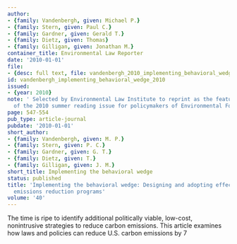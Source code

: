 ```yaml
---
author:
- {family: Vandenbergh, given: Michael P.}
- {family: Stern, given: Paul C.}
- {family: Gardner, given: Gerald T.}
- {family: Dietz, given: Thomas}
- {family: Gilligan, given: Jonathan M.}
container_title: Environmental Law Reporter
date: '2010-01-01'
file:
- {desc: full text, file: vandenbergh_2010_implementing_behavioral_wedge.pdf}
id: vandenbergh_implementing_behavioral_wedge_2010
issued:
- {year: 2010}
note: ' Selected by Environmental Law Institute to reprint as the featured cover story
  of the 2010 summer reading issue for policymakers of Environmental Forum.'
page: 547-554
pub_type: article-journal
pubdate: '2010-01-01'
short_author:
- {family: Vandenbergh, given: M. P.}
- {family: Stern, given: P. C.}
- {family: Gardner, given: G. T.}
- {family: Dietz, given: T.}
- {family: Gilligan, given: J. M.}
short_title: Implementing the behavioral wedge
status: published
title: 'Implementing the behavioral wedge: Designing and adopting effective carbon
  emissions reduction programs'
volume: '40'
---
```

The time is ripe to identify additional politically viable, low-cost, nonintrusive strategies to reduce carbon emissions. This article examines how laws and policies can reduce U.S. carbon emissions by 7
